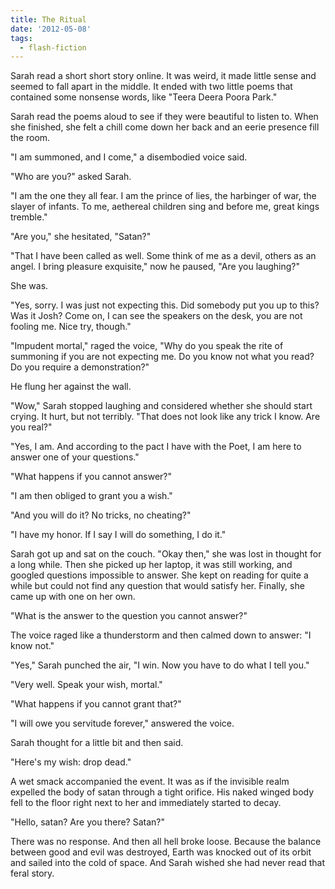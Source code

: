 ```yaml
---
title: The Ritual
date: '2012-05-08'
tags:
  - flash-fiction
---
```


Sarah read a short short story online. It was weird, it made little sense and
seemed to fall apart in the middle. It ended with two little poems that
contained some nonsense words, like "Teera Deera Poora Park."

<!-- truncate -->

Sarah read the poems aloud to see if they were beautiful to listen to. When she
finished, she felt a chill come down her back and an eerie presence fill the
room.

"I am summoned, and I come," a disembodied voice said.

"Who are you?" asked Sarah.

"I am the one they all fear. I am the prince of lies, the harbinger of war, the
slayer of infants. To me, aethereal children sing and before me, great kings
tremble."

"Are you," she hesitated, "Satan?"

"That I have been called as well. Some think of me as a devil, others as an
angel. I bring pleasure exquisite," now he paused, "Are you laughing?"

She was.

"Yes, sorry. I was just not expecting this. Did somebody put you up to this? Was
it Josh? Come on, I can see the speakers on the desk, you are not fooling me.
Nice try, though."

"Impudent mortal," raged the voice, "Why do you speak the rite of summoning if
you are not expecting me. Do you know not what you read? Do you require a
demonstration?"

He flung her against the wall.

"Wow," Sarah stopped laughing and considered whether she should start crying. It
hurt, but not terribly. "That does not look like any trick I know. Are you
real?"

"Yes, I am. And according to the pact I have with the Poet, I am here to answer
one of your questions."

"What happens if you cannot answer?"

"I am then obliged to grant you a wish."

"And you will do it? No tricks, no cheating?"

"I have my honor. If I say I will do something, I do it."

Sarah got up and sat on the couch. "Okay then," she was lost in thought for a
long while. Then she picked up her laptop, it was still working, and googled
questions impossible to answer. She kept on reading for quite a while but could
not find any question that would satisfy her. Finally, she came up with one on
her own.

"What is the answer to the question you cannot answer?"

The voice raged like a thunderstorm and then calmed down to answer: "I know
not."

"Yes," Sarah punched the air, "I win. Now you have to do what I tell you."

"Very well. Speak your wish, mortal."

"What happens if you cannot grant that?"

"I will owe you servitude forever," answered the voice.

Sarah thought for a little bit and then said.

"Here's my wish: drop dead."

A wet smack accompanied the event. It was as if the invisible realm expelled the
body of satan through a tight orifice. His naked winged body fell to the floor
right next to her and immediately started to decay.

"Hello, satan? Are you there? Satan?"

There was no response. And then all hell broke loose. Because the balance
between good and evil was destroyed, Earth was knocked out of its orbit and
sailed into the cold of space. And Sarah wished she had never read that feral
story.
